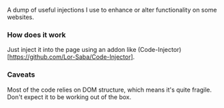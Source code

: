 A dump of useful injections I use to enhance or alter functionality on some websites.

### How does it work

Just inject it into the page using an addon like (Code-Injector)[https://github.com/Lor-Saba/Code-Injector].

### Caveats

Most of the code relies on DOM structure, which means it's quite fragile. Don't expect it to be working out of the box.